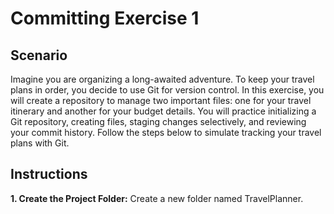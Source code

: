 # Committing Exercise 1

## Scenario

Imagine you are organizing a long-awaited adventure. To keep your travel plans in order, you decide to use Git for version control. In this exercise, you will create a repository to manage two important files: one for your travel itinerary and another for your budget details. You will practice initializing a Git repository, creating files, staging changes selectively, and reviewing your commit history. Follow the steps below to simulate tracking your travel plans with Git.


## Instructions

**1. Create the Project Folder:** Create a new folder named TravelPlanner.
